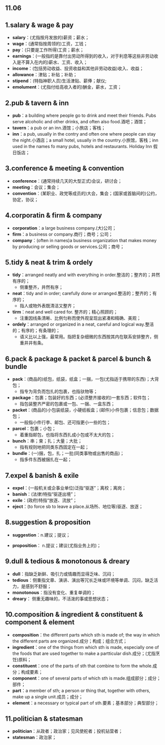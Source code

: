 ## 11.06

## 1.salary & wage & pay

- **salary**：(尤指按月发放的)薪资；薪水；
- **wage**：(通常指按周领的)工资，工钱；
- **pay**：(只要是工作所得)工资；薪水；
- **earnings**：(一般指的是靠付出劳动所得到的收入，对于利息等这些非劳动收入是不算入在内的)薪水、工资、收入；
- **income**：(包括劳动收益、投资收益和其他非劳动收益)收入、收益；
- **allowance**：津贴；补贴；补助；
- **stipend**：(特指神职人员)生活津贴、薪俸；献仪;
- **emolument**：(尤指付给高收入者的)酬金，薪水，工资；

## 2.pub & tavern & inn

- **pub**：a building where people go to drink and meet their friends. Pubs serve alcoholic and other drinks, and often also food.酒吧；酒馆；
- **tavern**：a pub or an inn.酒馆；小旅店；客栈；
- **inn**：a pub, usually in the contry and often one where people can stay the night.小酒店；a small hotel, usually in the country.小旅馆，客栈；inn used in the names fo many pubs, hotels and restaurants. Holiday Inn 假日饭店；

## 3.conference & meeting & convention

- **conference**：(通常持续几天的大型正式)会议，研讨会；
- **meeting**：会议；集会；
- **convention**：(某职业、政党等成员的)大会，集会；(国家或首脑间的)公约，协定，协议；

## 4.corporatin & firm & company

- **corporation**：a large business company.(大)公司；
- **firm**：a business or company.商行；商号；公司；
- **company**：(often in names)a business organization that makes money by producing or selling goods or services.公司；商号；

## 5.tidy & neat & trim & ordely

- **tidy**：arranged neatly and with everything in order.整洁的；整齐的；井然有序的；
  - 侧重整齐，井然有序；
- **neat**：tidy and in order; carefully done or arranged.整洁的；整齐的；有序的；
  - 指人或物外表既清洁又整齐；
- **tirm**：neat and well cared for. 整齐的；精心照顾的；
  - 注重因线条清晰、比例匀称而使外观呈现出紧凑和精确、美观；
- **ordely**：arranged or organized in a neat, careful and logical way.整洁的；有序的；有条理的；
  - 语义比以上强，最常用。指把复杂细微的东西按其内在联系安排整齐，侧重井井有条。

## 6.pack & package & packet & parcel & bunch & bundle



- **pack**：(商品的)纸包，纸袋，纸盒；一捆，一包(尤指适于携带的东西)；大背包；
  - 指专为背负而包扎的包裹，也指驮物等；
- **package**：包裹；包装好的东西；(必须整齐接收的)一套东西；软件包；
  - 指包装整齐严密的包裹或一包、一捆、一盒东西；
- **packet**：(商品的)小包装纸袋，小硬纸板盒；(邮件)小件包裹；信息包；数据包；
  - 一般指小件行李、邮包、还可指更小一些的包；
- **parcel**：包裹；小包；
  - 着重指邮包，也指将东西扎成小包或不太大的包；
- **bunch**：串；束；扎；大量；大批；
  - 指有规则地把同类东西固定在一起；
- **bundle**：(一)捆，包，扎；一批(同类事物或出售的商品)；
  - 指多件东西被捆扎在一起；

## 7.expel & banish & exile

- **expel**：(一般机关或企事业单位)泛指“驱逐”；离校；离岗；
- **banish**：(法律)特指“驱逐出境”；
- **exile**：(政府)特指“放逐、流放”；
- **eject**：(to force sb to leave a place.从场所、地位等)驱逐、放逐；

## 8.suggestion & proposition

- **suggestion**：n.建议；提议；

- **proposition**： n.提议；建议(尤指业务上的)；

## 9.dull & tedious & monotonous & dreary

- **dull**：指缺乏新鲜、吸引力或情趣而显得乏味、沉闷；
- **tedious**：侧重指文章、演讲、演出等冗长乏味或环境等单调、沉闷，缺乏活力，是感到不舒服；
- **monotonous**：指没有变化、重复单调的；
- **dreary**： 侧重无趣味的，不活泼的事或思想状态；

## 10.composition & ingredient & constituent & component & element

- **composition**：the different parts which sth is made of; the way in which the different parts are organized.成分；构成；组合方式；
- **ingredient**：one of the things from which sth is made, especially one of the foods that are used together to make a partticular dish.成分；(尤指烹饪)原料；
- **constituent**：one of the parts of sth that combine to form the whole.成分；构成要素；
- **component**：one of several parts of which sth is made.组成部分；成分；部件；
- **part**：a member of sth; a person or thing that, together with others, make up a single unit.成员；成分；
- **element**：a necessary or typical part of sth.要素；基本部分；典型部分；

## 11.politician & statesman

- **politician**：从政者；政治家；见风使舵者；投机钻营者；
- **statesman**：政治家；
